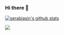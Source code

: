 ### Hi there 👋

<!--
**serabiasin/serabiasin** is a ✨ _special_ ✨ repository because its `README.md` (this file) appears on your GitHub profile.

Here are some ideas to get you started:

- 🔭 I’m currently working on ...
- 🌱 I’m currently learning ...
- 👯 I’m looking to collaborate on ...
- 🤔 I’m looking for help with ...
- 💬 Ask me about ...
- 📫 How to reach me: ...
- 😄 Pronouns: ...
- ⚡ Fun fact: ...
-->
[![serabiasin's github stats](https://github-readme-stats.vercel.app/api?username=serabiasin)](https://github.com/serabiasin/github-readme-stats)

![](https://komarev.com/ghpvc/?username=serabiasin&color=orange&style=flat-square)
